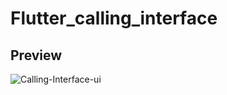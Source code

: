 # Flutter_calling_interface

## Preview

![Calling-Interface-ui](https://user-images.githubusercontent.com/38382273/115598854-88b87d00-a2e3-11eb-871d-9fca14c52d57.png)
